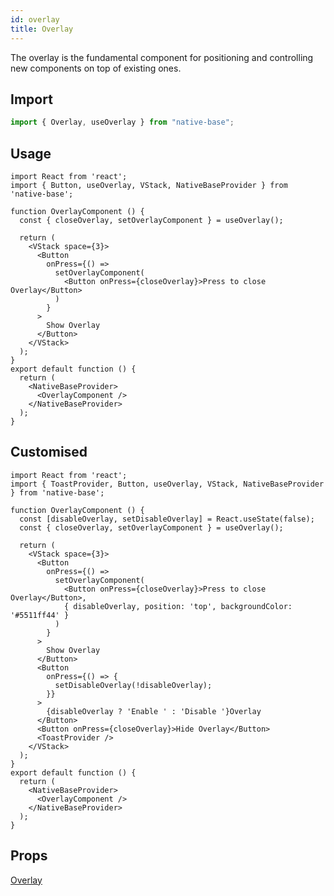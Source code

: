 ```yaml
---
id: overlay
title: Overlay
---
```


The overlay is the fundamental component for positioning and controlling new components on top of existing ones.

## Import

```jsx
import { Overlay, useOverlay } from "native-base";
```

## Usage

```SnackPlayer name=Overlay%20Usage
import React from 'react';
import { Button, useOverlay, VStack, NativeBaseProvider } from 'native-base';

function OverlayComponent () {
  const { closeOverlay, setOverlayComponent } = useOverlay();

  return (
    <VStack space={3}>
      <Button
        onPress={() =>
          setOverlayComponent(
            <Button onPress={closeOverlay}>Press to close Overlay</Button>
          )
        }
      >
        Show Overlay
      </Button>
    </VStack>
  );
}
export default function () {
  return (
    <NativeBaseProvider>
      <OverlayComponent />
    </NativeBaseProvider>
  );
}
```

## Customised

```SnackPlayer name=Overlay%20Customized
import React from 'react';
import { ToastProvider, Button, useOverlay, VStack, NativeBaseProvider } from 'native-base';

function OverlayComponent () {
  const [disableOverlay, setDisableOverlay] = React.useState(false);
  const { closeOverlay, setOverlayComponent } = useOverlay();

  return (
    <VStack space={3}>
      <Button
        onPress={() =>
          setOverlayComponent(
            <Button onPress={closeOverlay}>Press to close Overlay</Button>,
            { disableOverlay, position: 'top', backgroundColor: '#5511ff44' }
          )
        }
      >
        Show Overlay
      </Button>
      <Button
        onPress={() => {
          setDisableOverlay(!disableOverlay);
        }}
      >
        {disableOverlay ? 'Enable ' : 'Disable '}Overlay
      </Button>
      <Button onPress={closeOverlay}>Hide Overlay</Button>
      <ToastProvider />
    </VStack>
  );
}
export default function () {
  return (
    <NativeBaseProvider>
      <OverlayComponent />
    </NativeBaseProvider>
  );
}
```

## Props

[Overlay](https://www.notion.so/6d40ce662d6b4a5fb1dc97fa69fcaf98)
